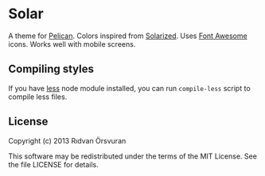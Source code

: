 # Solar

A theme for [Pelican](http://getpelican.com). Colors inspired from [Solarized](http://ethanschoonover.com/solarized). Uses [Font Awesome](http://fortawesome.github.com/Font-Awesome/) icons. Works well with mobile screens.

## Compiling styles

If you have [less](http://lesscss.org/) node module installed, you can run `compile-less` script to compile less files.

## License

Copyright (c) 2013 Rıdvan Örsvuran

This software may be redistributed under the terms of the MIT License.
See the file LICENSE for details.
